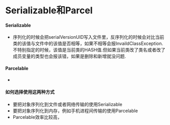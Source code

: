 # Serializable和Parcel

#### Serializable

- 序列化的时候会把serialVersionUID写入文件里，反序列化的时候会对比当前类的该值与文件中的该值是否相等，如果不相等会报InvaildClassException.不特别指定的时候，该值是当前类的HASH值.但如果当前类改了类名或者改了成员变量的类型也会报该错，如果是删除和新增就没问题.

#### Parcelable

- 

#### 如何选择使用这两种方式

- 要把对象序列化到文件或者网络传输的使用Serializable
- 要把对象序列化到内存，例如手机进程间传输的使用Parcelable
- Parcelable效率比较高，



